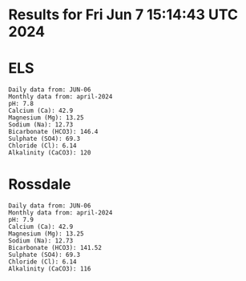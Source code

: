 # Results for Fri Jun  7 15:14:43 UTC 2024
# ELS
```
Daily data from: JUN-06
Monthly data from: april-2024
pH: 7.8
Calcium (Ca): 42.9
Magnesium (Mg): 13.25
Sodium (Na): 12.73
Bicarbonate (HCO3): 146.4
Sulphate (SO4): 69.3
Chloride (Cl): 6.14
Alkalinity (CaCO3): 120
```
# Rossdale
```
Daily data from: JUN-06
Monthly data from: april-2024
pH: 7.9
Calcium (Ca): 42.9
Magnesium (Mg): 13.25
Sodium (Na): 12.73
Bicarbonate (HCO3): 141.52
Sulphate (SO4): 69.3
Chloride (Cl): 6.14
Alkalinity (CaCO3): 116
```
